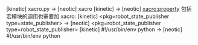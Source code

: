 [kinetic] xacro.py -> [neotic] xacro
[kinetic] <property> -> [neotic] <xacro:property> 包括宏模块的调用也需要加 xacro:
[kinetic] <pkg=robot_state_publisher type=state_publisher> -> [neotic] <pkg=robot_state_publisher type=robot_state_publisher> 
[kinetic] #!/usr/bin/env python -> [neotic] #!/usr/bin/env python 
